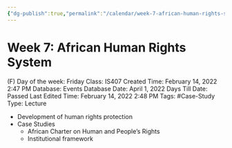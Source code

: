 ```yaml
---
{"dg-publish":true,"permalink":"/calendar/week-7-african-human-rights-system/"}
---
```


# Week 7: African Human Rights System

(F) Day of the week: Friday
Class: IS407
Created Time: February 14, 2022 2:47 PM
Database: Events Database
Date: April 1, 2022
Days Till Date: Passed
Last Edited Time: February 14, 2022 2:48 PM
Tags: #Case-Study
Type: Lecture

- Development of human rights protection
- Case Studies
    - African Charter on Human and People’s Rights
    - Institutional framework